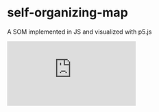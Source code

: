 # self-organizing-map
A SOM implemented in JS and visualized with p5.js

<iframe src="https://youtu.be/5MK-BGiDa6A" frameborder="0"allowfullscreen="true"> </iframe>